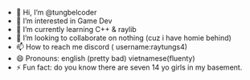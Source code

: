 - 👋 Hi, I’m @tungbelcoder
- 👀 I’m interested in Game Dev
- 🌱 I’m currently learning C++ & raylib
- 💞️ I’m looking to collaborate on nothing (cuz i have homie behind)
- 📫 How to reach me discord ( username:raytungs4)
- 😄 Pronouns: english (pretty bad) vietnamese(fluenty)
- ⚡ Fun fact: do you know there are seven 14 yo girls in my basement.

<!---
tungbelcoder/tungbelcoder is a ✨ special ✨ repository because its `README.md` (this file) appears on your GitHub profile.
You can click the Preview link to take a look at your changes.
--->

